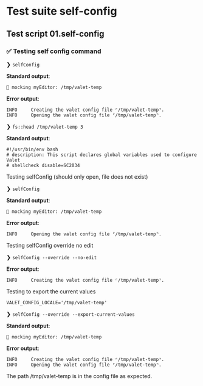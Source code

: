 # Test suite self-config

## Test script 01.self-config

### ✅ Testing self config command

❯ `selfConfig`

**Standard output**:

```text
🙈 mocking myEditor: /tmp/valet-temp
```

**Error output**:

```text
INFO     Creating the valet config file ⌜/tmp/valet-temp⌝.
INFO     Opening the valet config file ⌜/tmp/valet-temp⌝.
```

❯ `fs::head /tmp/valet-temp 3`

**Standard output**:

```text
#!/usr/bin/env bash
# description: This script declares global variables used to configure Valet
# shellcheck disable=SC2034
```

Testing selfConfig (should only open, file does not exist)

❯ `selfConfig`

**Standard output**:

```text
🙈 mocking myEditor: /tmp/valet-temp
```

**Error output**:

```text
INFO     Opening the valet config file ⌜/tmp/valet-temp⌝.
```

Testing selfConfig override no edit

❯ `selfConfig --override --no-edit`

**Error output**:

```text
INFO     Creating the valet config file ⌜/tmp/valet-temp⌝.
```

Testing to export the current values

```text
VALET_CONFIG_LOCALE='/tmp/valet-temp'
```

❯ `selfConfig --override --export-current-values`

**Standard output**:

```text
🙈 mocking myEditor: /tmp/valet-temp
```

**Error output**:

```text
INFO     Creating the valet config file ⌜/tmp/valet-temp⌝.
INFO     Opening the valet config file ⌜/tmp/valet-temp⌝.
```

The path /tmp/valet-temp is in the config file as expected.

